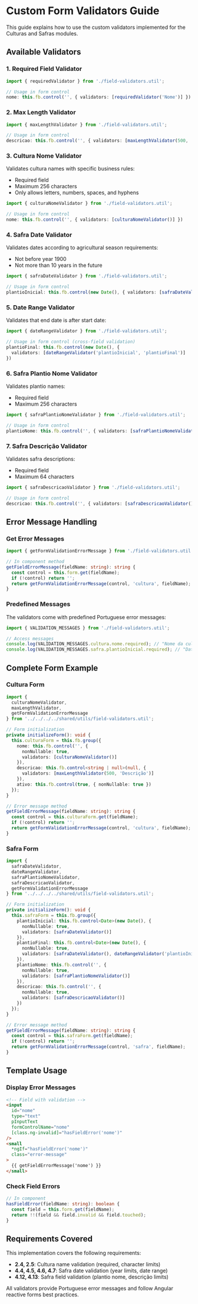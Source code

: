 # Custom Form Validators Guide

This guide explains how to use the custom validators implemented for the Culturas and Safras modules.

## Available Validators

### 1. Required Field Validator
```typescript
import { requiredValidator } from './field-validators.util';

// Usage in form control
nome: this.fb.control('', { validators: [requiredValidator('Nome')] })
```

### 2. Max Length Validator
```typescript
import { maxLengthValidator } from './field-validators.util';

// Usage in form control
descricao: this.fb.control('', { validators: [maxLengthValidator(500, 'Descrição')] })
```

### 3. Cultura Nome Validator
Validates cultura names with specific business rules:
- Required field
- Maximum 256 characters
- Only allows letters, numbers, spaces, and hyphens

```typescript
import { culturaNomeValidator } from './field-validators.util';

// Usage in form control
nome: this.fb.control('', { validators: [culturaNomeValidator()] })
```

### 4. Safra Date Validator
Validates dates according to agricultural season requirements:
- Not before year 1900
- Not more than 10 years in the future

```typescript
import { safraDateValidator } from './field-validators.util';

// Usage in form control
plantioInicial: this.fb.control(new Date(), { validators: [safraDateValidator()] })
```

### 5. Date Range Validator
Validates that end date is after start date:

```typescript
import { dateRangeValidator } from './field-validators.util';

// Usage in form control (cross-field validation)
plantioFinal: this.fb.control(new Date(), { 
  validators: [dateRangeValidator('plantioInicial', 'plantioFinal')] 
})
```

### 6. Safra Plantio Nome Validator
Validates plantio names:
- Required field
- Maximum 256 characters

```typescript
import { safraPlantioNomeValidator } from './field-validators.util';

// Usage in form control
plantioNome: this.fb.control('', { validators: [safraPlantioNomeValidator()] })
```

### 7. Safra Descrição Validator
Validates safra descriptions:
- Required field
- Maximum 64 characters

```typescript
import { safraDescricaoValidator } from './field-validators.util';

// Usage in form control
descricao: this.fb.control('', { validators: [safraDescricaoValidator()] })
```

## Error Message Handling

### Get Error Messages
```typescript
import { getFormValidationErrorMessage } from './field-validators.util';

// In component method
getFieldErrorMessage(fieldName: string): string {
  const control = this.form.get(fieldName);
  if (!control) return '';
  return getFormValidationErrorMessage(control, 'cultura', fieldName); // or 'safra'
}
```

### Predefined Messages
The validators come with predefined Portuguese error messages:

```typescript
import { VALIDATION_MESSAGES } from './field-validators.util';

// Access messages
console.log(VALIDATION_MESSAGES.cultura.nome.required); // "Nome da cultura é obrigatório"
console.log(VALIDATION_MESSAGES.safra.plantioInicial.required); // "Data inicial do plantio é obrigatória"
```

## Complete Form Example

### Cultura Form
```typescript
import { 
  culturaNomeValidator, 
  maxLengthValidator, 
  getFormValidationErrorMessage 
} from '../../../../shared/utils/field-validators.util';

// Form initialization
private initializeForm(): void {
  this.culturaForm = this.fb.group({
    nome: this.fb.control('', { 
      nonNullable: true, 
      validators: [culturaNomeValidator()] 
    }),
    descricao: this.fb.control<string | null>(null, {
      validators: [maxLengthValidator(500, 'Descrição')]
    }),
    ativo: this.fb.control(true, { nonNullable: true })
  });
}

// Error message method
getFieldErrorMessage(fieldName: string): string {
  const control = this.culturaForm.get(fieldName);
  if (!control) return '';
  return getFormValidationErrorMessage(control, 'cultura', fieldName);
}
```

### Safra Form
```typescript
import { 
  safraDateValidator, 
  dateRangeValidator, 
  safraPlantioNomeValidator, 
  safraDescricaoValidator,
  getFormValidationErrorMessage 
} from '../../../../shared/utils/field-validators.util';

// Form initialization
private initializeForm(): void {
  this.safraForm = this.fb.group({
    plantioInicial: this.fb.control<Date>(new Date(), { 
      nonNullable: true, 
      validators: [safraDateValidator()] 
    }),
    plantioFinal: this.fb.control<Date>(new Date(), { 
      nonNullable: true, 
      validators: [safraDateValidator(), dateRangeValidator('plantioInicial', 'plantioFinal')] 
    }),
    plantioNome: this.fb.control('', { 
      nonNullable: true, 
      validators: [safraPlantioNomeValidator()] 
    }),
    descricao: this.fb.control('', { 
      nonNullable: true, 
      validators: [safraDescricaoValidator()] 
    })
  });
}

// Error message method
getFieldErrorMessage(fieldName: string): string {
  const control = this.safraForm.get(fieldName);
  if (!control) return '';
  return getFormValidationErrorMessage(control, 'safra', fieldName);
}
```

## Template Usage

### Display Error Messages
```html
<!-- Field with validation -->
<input
  id="nome"
  type="text"
  pInputText
  formControlName="nome"
  [class.ng-invalid]="hasFieldError('nome')"
/>
<small 
  *ngIf="hasFieldError('nome')" 
  class="error-message"
>
  {{ getFieldErrorMessage('nome') }}
</small>
```

### Check Field Errors
```typescript
// In component
hasFieldError(fieldName: string): boolean {
  const field = this.form.get(fieldName);
  return !!(field && field.invalid && field.touched);
}
```

## Requirements Covered

This implementation covers the following requirements:

- **2.4, 2.5**: Cultura name validation (required, character limits)
- **4.4, 4.5, 4.6, 4.7**: Safra date validation (year limits, date range)
- **4.12, 4.13**: Safra field validation (plantio nome, descrição limits)

All validators provide Portuguese error messages and follow Angular reactive forms best practices.